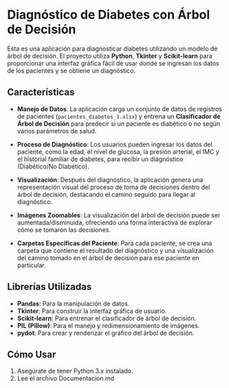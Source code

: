 # Diagnóstico de Diabetes con Árbol de Decisión

Esta es una aplicación para diagnosticar diabetes utilizando un modelo de árbol de decisión. El proyecto utiliza **Python**, **Tkinter** y **Scikit-learn** para proporcionar una interfaz gráfica fácil de usar donde se ingresan los datos de los pacientes y se obtiene un diagnóstico.

## Características

- **Manejo de Datos**: La aplicación carga un conjunto de datos de registros de pacientes (`pacientes_diabetes_1.xlsx`) y entrena un **Clasificador de Árbol de Decisión** para predecir si un paciente es diabético o no según varios parámetros de salud.
  
- **Proceso de Diagnóstico**: Los usuarios pueden ingresar los datos del paciente, como la edad, el nivel de glucosa, la presión arterial, el IMC y el historial familiar de diabetes, para recibir un diagnóstico (Diabético/No Diabético).
  
- **Visualización**: Después del diagnóstico, la aplicación genera una representación visual del proceso de toma de decisiones dentro del árbol de decisión, destacando el camino seguido para llegar al diagnóstico.

- **Imágenes Zoomables**: La visualización del árbol de decisión puede ser aumentada/disminuida, ofreciendo una forma interactiva de explorar cómo se tomaron las decisiones.

- **Carpetas Específicas del Paciente**: Para cada paciente, se crea una carpeta que contiene el resultado del diagnóstico y una visualización del camino tomado en el árbol de decisión para ese paciente en particular.

## Librerías Utilizadas
- **Pandas**: Para la manipulación de datos.
- **Tkinter**: Para construir la interfaz gráfica de usuario.
- **Scikit-learn**: Para entrenar el clasificador de árbol de decisión.
- **PIL (Pillow)**: Para el manejo y redimensionamiento de imágenes.
- **pydot**: Para crear y renderizar el gráfico del árbol de decisión.

## Cómo Usar
1. Asegúrate de tener Python 3.x instalado.
2. Lee el archivo Documentacion.md


